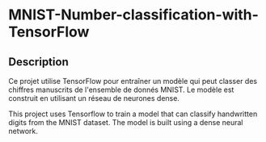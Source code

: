 # MNIST-Number-classification-with-TensorFlow

## Description

Ce projet utilise TensorFlow pour entraîner un modèle qui peut classer des chiffres manuscrits de l'ensemble de donnés MNIST.
Le modèle est construit en utilisant un réseau de neurones dense.

This project uses Tensorflow to train a model that can classify handwritten digits from the MNIST dataset.
The model is built using a dense neural network.
